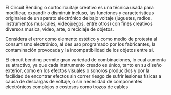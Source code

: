 El Circuit Bending o cortocircuitaje creativo es una técnica usada para modificar, expandir o disminuir incluso, las 
funciones y caracteristicas originales de un aparato electrónico de bajo voltaje (juguetes, radios, instrumentos musicales, videojuegos, entre otros) con fines creativos diversos musica, video, arte, o reciclaje de objetos.

Considera el error como elemento estético y como medio de protesta al consumismo electrónico, al des uso programado por
los fabricantes, la contaminación provocada y la incompatibilidad de los objetos entre si.

El circuit bending permite gran variedad de combinaciones, lo cual aumenta su atractivo, ya que cada instrumento creado
es único, tanto en su diseño exterior, como en los efectos visuales o sonoros producidos y por la facilidad de encontrar 
efectos sin correr riesgo de sufrir lesiones físicas a causa de descargas de voltaje, o sin necesidad de componentes 
electrónicos complejos o costosos como trozos de cables
